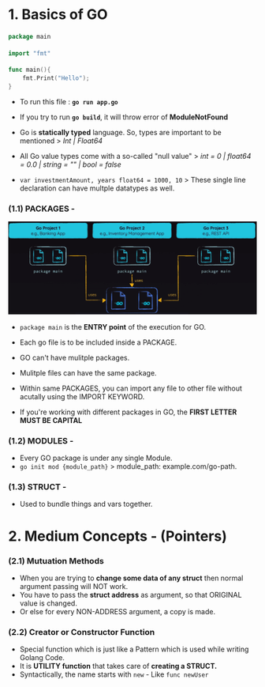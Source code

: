 #  1. Basics of GO

```go
package main

import "fmt"

func main(){
    fmt.Print("Hello");
}
```
- To run this file : **`go run app.go`**
- If you try to run **`go build`**, it will throw error of **ModuleNotFound**


- Go is **statically typed** language. So, types are important to be mentioned > *Int | Float64* 
- All Go value types come with a so-called "null value" > *int = 0 | float64 = 0.0 | string = "" | bool = false*

- `var investmentAmount, years float64 = 1000, 10` > These single line declaration can have multple datatypes as well.

### (1.1) PACKAGES -
![Packages in Go](assets/image.png) 
- `package main` is the **ENTRY point** of the execution for GO.
- Each go file is to be included inside a PACKAGE.
- GO can't have mulitple packages.
- Mulitple files can have the same package.

- Within same PACKAGES, you can import any file to other file without acutally using the IMPORT KEYWORD.
- If you're working with different packages in GO, the **FIRST LETTER MUST BE CAPITAL**

### (1.2) MODULES -
- Every GO package is under any single Module.
- `go init mod {module_path}` > module_path: example.com/go-path.

### (1.3) STRUCT -
- Used to bundle things and vars together.

# 2. Medium Concepts - (Pointers) 

### (2.1) Mutuation Methods
- When you are trying to **change some data of any struct** then normal argument passing will NOT work.
- You have to pass the **struct address** as argument, so that ORIGINAL value is changed.
- Or else for every NON-ADDRESS argument, a copy is made.

### (2.2) Creator or Constructor Function
- Special function which is just like a Pattern which is used while writing Golang Code.
- It is **UTILITY function** that takes care of **creating a STRUCT.**
- Syntactically, the name starts with `new` - Like `func newUser`
